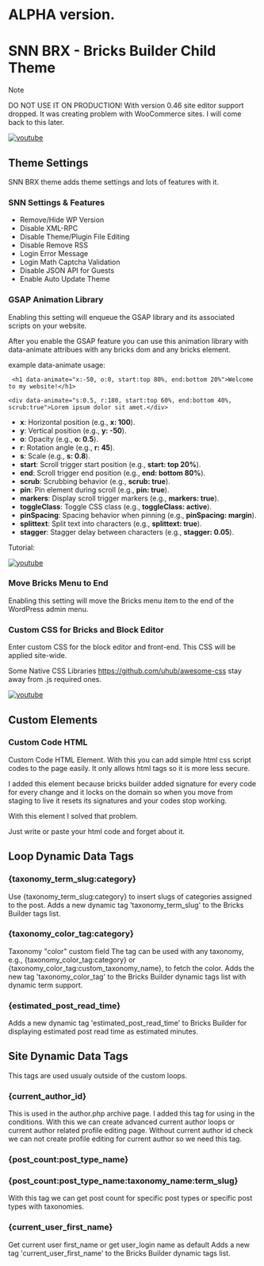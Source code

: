 # ALPHA version.

# SNN BRX - Bricks Builder Child Theme

> [!NOTE]
> DO NOT USE IT ON PRODUCTION!
> With version 0.46 site editor support dropped. It was creating problem with WooCommerce sites. I will come back to this later.





[![youtube](https://img.youtube.com/vi/kwKpiAVWBn8/0.jpg)](https://www.youtube.com/watch?v=kwKpiAVWBn8)


## Theme Settings

SNN BRX theme adds theme settings and lots of features with it. 


### SNN Settings & Features

- Remove/Hide WP Version	
- Disable XML-RPC	
- Disable Theme/Plugin File Editing 
- Disable Remove RSS	
- Login Error Message
- Login Math Captcha Validation
- Disable JSON API for Guests
- Enable Auto Update Theme


### GSAP Animation Library

Enabling this setting will enqueue the GSAP library and its associated scripts on your website.

After you enable the GSAP feature you can use this animation library with data-animate attribues with any bricks dom and any bricks element.

example data-animate usage: 

``` <h1 data-animate="x:-50, o:0, start:top 80%, end:bottom 20%">Welcome to my website!</h1>```

``` <div data-animate="s:0.5, r:180, start:top 60%, end:bottom 40%, scrub:true">Lorem ipsum dolor sit amet.</div> ```

<ul>
    <li><b>x</b>: Horizontal position (e.g., <b>x: 100</b>).</li>
    <li><b>y</b>: Vertical position (e.g., <b>y: -50</b>).</li>
    <li><b>o</b>: Opacity (e.g., <b>o: 0.5</b>).</li>
    <li><b>r</b>: Rotation angle (e.g., <b>r: 45</b>).</li>
    <li><b>s</b>: Scale (e.g., <b>s: 0.8</b>).</li>
    <li><b>start</b>: Scroll trigger start position (e.g., <b>start: top 20%</b>).</li>
    <li><b>end</b>: Scroll trigger end position (e.g., <b>end: bottom 80%</b>).</li>
    <li><b>scrub</b>: Scrubbing behavior (e.g., <b>scrub: true</b>).</li>
    <li><b>pin</b>: Pin element during scroll (e.g., <b>pin: true</b>).</li>
    <li><b>markers</b>: Display scroll trigger markers (e.g., <b>markers: true</b>).</li>
    <li><b>toggleClass</b>: Toggle CSS class (e.g., <b>toggleClass: active</b>).</li>
    <li><b>pinSpacing</b>: Spacing behavior when pinning (e.g., <b>pinSpacing: margin</b>).</li>
    <li><b>splittext</b>: Split text into characters (e.g., <b>splittext: true</b>).</li>
    <li><b>stagger</b>: Stagger delay between characters (e.g., <b>stagger: 0.05</b>).</li>
  </ul>


Tutorial:


[![youtube](https://img.youtube.com/vi/plJpgqtFpg0/0.jpg)](https://www.youtube.com/watch?v=plJpgqtFpg0)


### Move Bricks Menu to End	

Enabling this setting will move the Bricks menu item to the end of the WordPress admin menu.



### Custom CSS for Bricks and Block Editor	

Enter custom CSS for the block editor and front-end. This CSS will be applied site-wide.

Some Native CSS Libraries https://github.com/uhub/awesome-css stay away from .js required ones.

[![youtube](https://img.youtube.com/vi/kwKpiAVWBn8/0.jpg)](https://www.youtube.com/watch?v=kwKpiAVWBn8)




## Custom Elements

### Custom Code HTML

Custom Code HTML Element. With this you can add simple html css script codes to the page easily. It only allows html tags so it is more less secure.

I added this element because bricks builder added signature for every code for every change and it locks on the domain so when you move from staging to live it resets its signatures and your codes stop working. 

With this element I solved that problem.

Just write or paste your html code and forget about it.



## Loop Dynamic Data Tags

### {taxonomy_term_slug:category}

Use {taxonomy_term_slug:category} to insert slugs of categories assigned to the post.
Adds a new dynamic tag 'taxonomy_term_slug' to the Bricks Builder tags list.


### {taxonomy_color_tag:category}
Taxonomy "color" custom field
The tag can be used with any taxonomy, e.g., {taxonomy_color_tag:category} or  {taxonomy_color_tag:custom_taxonomy_name}, to fetch the color.
Adds the new tag 'taxonomy_color_tag' to the Bricks Builder dynamic tags list with dynamic term support.

### {estimated_post_read_time}
Adds a new dynamic tag 'estimated_post_read_time' to Bricks Builder for displaying estimated post read time as estimated minutes.


## Site Dynamic Data Tags

This tags are used usualy outside of the custom loops.

### {current_author_id}

This is used in the author.php archive page. I added this tag for using in the conditions.
With this we can create  advanced current author loops or current author related profile editing page.
Without current author id check we can not create profile editing for current author so we need this tag.


### {post_count:post_type_name}
### {post_count:post_type_name:taxonomy_name:term_slug}

With this tag we can get post count for specific post types or specific post types with taxonomies.


### {current_user_first_name}
Get current user first_name or get user_login name as default
Adds a new tag 'current_user_first_name' to the Bricks Builder dynamic tags list.






